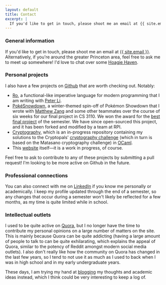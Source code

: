 ```yaml
---
layout: default
title: Contact
excerpt: |
  If you'd like to get in touch, please shoot me an email at {{ site.email }}. Alternatively, if you're around the greater Princeton area, feel free to ask me to meet up somewhere! I'd love to chat over some Hoagie Haven.
---
```


<div id="text" class="well well-md" markdown="1">

### **General information**

If you'd like to get in touch, please shoot me an email at [{{ site.email }}][email].
Alternatively, if you're around the greater Princeton area, feel free to ask me
to meet up somewhere! I'd love to chat over some [Hoagie Haven][hoagie].

</div>

<div id="text" class="well well-md" markdown="1">

### **Personal projects**

I also have a few projects on [Github][] that are worth checking out. Notably:
  * [Ro][], a functional-like imperative language for modern programming that I am
    writing with [Peter Li][peter].
  * [PokéSnowdown][poke], a winter-themed spin-off of Pokémon Showdown that I
    wrote with [Matthew Zang][zang] and some other teammates over the course of
    six weeks for our final project in CS 3110. We won the award for the
    [best final project][hall-fame] of the semester. We have since open-sourced
    this project, and it has been forked and modified by a team at RPI.
  * [Cryptography][crypto], which is an in-progress repository containing my
    solutions to the Cryptopals' [cryptography challenge][pals] (which in turn
    is based on the Matasano cryptography challenge) in [OCaml][].
  * This [website][site] itself—it is a work in progress, of course.

Feel free to ask to contribute to any of these projects by submitting a pull request!
I'm looking to be more active on Github in the future.


### **Professional connections**

You can also connect with me on [LinkedIn][] if you know me personally or
academically. I keep my profile updated through the end of a semester, so any
changes that occur during a semester won't likely be reflected for a few months,
as my time is quite limited while in school.


### **Intellectual outlets**

I used to be quite active on [Quora][], but I no longer have the time to contribute
my personal opinions on a large number of matters on the site. This is mainly
because Quora can be quite addicting (having a large amount of people to talk to
can be quite exhilarating, which explains the appeal of Quora, similar to the
potency of Reddit amongst modern social media outlets). I also don't really like
how the community on Quora has changed in the last few years, so I tend to not
use it as much as I used to back when I was in high school and in my early
undergraduate years.

These days, I am trying my hand at [blogging][blog] my thoughts and academic
ideas instead, which I think could be very interesting to keep a log of.

</div>

[hoagie]:    {{site.base}}/media/hoagie-haven.jpg
[email]:     mailto:{{site.email}}
[github]:    {{site.github}}
[linkedin]:  {{site.linkedin}}
[quora]:     {{site.quora}}
[blog]:      {{site.base}}/blog/
[site]:      {{site.base}}/
[ro]:        https://github.com/chiragbharadwaj/ro
[poke]:      https://github.com/maZang/PokeSnowdown
[hall-fame]: http://www.cs.cornell.edu/Courses/cs3110/archive/tournaments.html#fa2015
[crypto]:    https://github.com/chiragbharadwaj/Cryptography
[pals]:      http://cryptopals.com
[ocaml]:     http://www.ocaml.org
[peter]:     https://www.linkedin.com/in/peteli3
[zang]:      https://www.linkedin.com/in/msz45